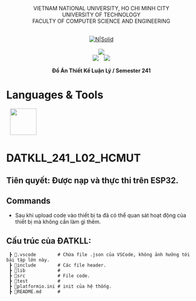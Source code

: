<div align="center">
VIETNAM NATIONAL UNIVERSITY, HO CHI MINH CITY
<br />
UNIVERSITY OF TECHNOLOGY
<br />
FACULTY OF COMPUTER SCIENCE AND ENGINEERING
<br />
<br />

[![N|Solid](https://upload.wikimedia.org/wikipedia/commons/thumb/d/de/HCMUT_official_logo.png/238px-HCMUT_official_logo.png)](https://www.hcmut.edu.vn/vi)
<br />
<br />
<img src="https://img.shields.io/github/last-commit/minhlight1306/OS_241_assignment_HCMUT?color=blue">
<br />
<img src="https://img.shields.io/github/languages/top/minhlight1306/ESP32?color=yellow&logo=c&logoColor=yellow">&emsp;<img src="https://img.shields.io/github/repo-size/minhlight1306/ESP32?color=orange&label=size&logo=git&logoColor=orange">
<br />

**Đồ Án Thiết Kế Luận Lý / Semester 241**
<br/>

</div>

# Languages & Tools

<img src="https://img.icons8.com/color/96/000000/c-programming.png" align="center" style="margin-left:10px;margin-bottom:5px;" width=70px/>

# DATKLL_241_L02_HCMUT

## Tiên quyết: Được nạp và thực thi trên ESP32.

## Commands
- Sau khi upload code vào thiết bị ta đã có thể quan sát hoạt động của thiết bị mà không cần làm gì thêm.

## Cấu trúc của ĐATKLL:
```
 ┣ 📂.vscode        # Chứa file .json của VSCode, không ảnh hưởng tới bài tập lớn này.
 ┣ 📂include        # Các file header.
 ┣ 📂lib            # 
 ┣ 📂src            # File code.
 ┣ 📂test           # 
 ┣ 📂platformio.ini # init của hệ thống.
 ┣ 📜README.md      #
```

